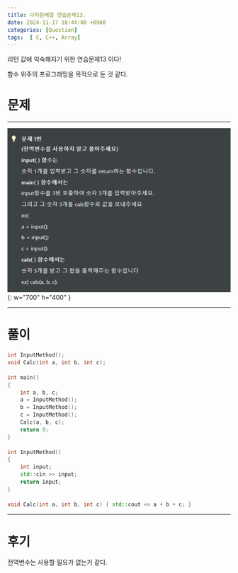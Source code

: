 ```yaml
---
title: 다차원배열 연습문제13.
date: 2024-11-17 18:44:00 +0900
categories: [Question]  
tags:  [ C, C++, Array]
---
```


리턴 값에 익숙해지기 위한 연습문제13 이다!

함수 위주의 프로그래밍을 목적으로 둔 것 같다.
# 문제   
---------------------------------------

![Desktop View](/assets/img/Array13.png){: w="700" h="400" }

---------------------------------------

# 풀이

```c++
int InputMethod();
void Calc(int a, int b, int c);

int main()
{
    int a, b, c;
    a = InputMethod();
    b = InputMethod();
    c = InputMethod();
    Calc(a, b, c);
    return 0;
}

int InputMethod()
{
    int input;
    std::cin >> input;
    return input;
}

void Calc(int a, int b, int c) { std::cout << a + b + c; }
```
---------------------------------------

# 후기

전역변수는 사용할 필요가 없는거 같다.

